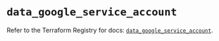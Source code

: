 # `data_google_service_account`

Refer to the Terraform Registry for docs: [`data_google_service_account`](https://registry.terraform.io/providers/hashicorp/google/5.27.0/docs/data-sources/service_account).

